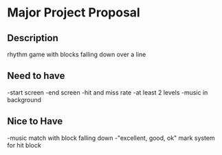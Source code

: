 # Major Project Proposal

## Description
rhythm game with blocks falling down over a line

## Need to have
-start screen
-end screen
-hit and miss rate
-at least 2 levels
-music in background

## Nice to Have
-music match with block falling down
-"excellent, good, ok" mark system for hit block
